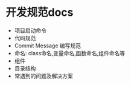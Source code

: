 # 开发规范docs
* 项目启动命令
* 代码规范
* Commit Message 编写规范
* 命名: class命名,变量命名,函数命名,组件命名等
* 组件
* 目录结构
* 常遇到的问题及解决方案